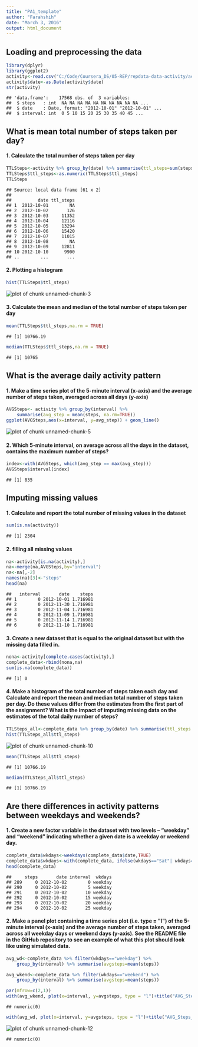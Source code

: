 ```yaml
---
title: "PA1_template"
author: "Farahshih"
date: "March 3, 2016"
output: html_document
---
```



## Loading and preprocessing the data

```r
library(dplyr)
library(ggplot2)
activity<-read.csv("C:/Code/Coursera_DS/05-REP/repdata-data-activity/activity.csv")
activity$date<-as.Date(activity$date)
str(activity)
```

```
## 'data.frame':	17568 obs. of  3 variables:
##  $ steps   : int  NA NA NA NA NA NA NA NA NA NA ...
##  $ date    : Date, format: "2012-10-01" "2012-10-01" ...
##  $ interval: int  0 5 10 15 20 25 30 35 40 45 ...
```


## What is mean total number of steps taken per day?
#### 1. Calculate the total number of steps taken per day

```r
TTLSteps<-activity %>% group_by(date) %>% summarise(ttl_steps=sum(steps))
TTLSteps$ttl_steps<-as.numeric(TTLSteps$ttl_steps)
TTLSteps
```

```
## Source: local data frame [61 x 2]
## 
##          date ttl_steps
## 1  2012-10-01        NA
## 2  2012-10-02       126
## 3  2012-10-03     11352
## 4  2012-10-04     12116
## 5  2012-10-05     13294
## 6  2012-10-06     15420
## 7  2012-10-07     11015
## 8  2012-10-08        NA
## 9  2012-10-09     12811
## 10 2012-10-10      9900
## ..        ...       ...
```

#### 2. Plotting a histogram 

```r
hist(TTLSteps$ttl_steps)
```

![plot of chunk unnamed-chunk-3](figure/unnamed-chunk-3-1.png) 

#### 3. Calculate the mean and median of the total number of steps taken per day

```r
mean(TTLSteps$ttl_steps,na.rm = TRUE)
```

```
## [1] 10766.19
```

```r
median(TTLSteps$ttl_steps,na.rm = TRUE)
```

```
## [1] 10765
```


## What is the average daily activity pattern
#### 1. Make a time series plot of the 5-minute interval (x-axis) and the average number of steps taken, averaged across all days (y-axis)

```r
AVGSteps<- activity %>% group_by(interval) %>% 
    summarise(avg_step = mean(steps, na.rm=TRUE))
ggplot(AVGSteps,aes(x=interval, y=avg_step)) + geom_line()
```

![plot of chunk unnamed-chunk-5](figure/unnamed-chunk-5-1.png) 

#### 2. Which 5-minute interval, on average across all the days in the dataset, contains the maximum number of steps?

```r
index<-with(AVGSteps, which(avg_step == max(avg_step)))
AVGSteps$interval[index]
```

```
## [1] 835
```


## Imputing missing values
#### 1. Calculate and report the total number of missing values in the dataset

```r
sum(is.na(activity))
```

```
## [1] 2304
```


#### 2. filling all missing values

```r
na<-activity[is.na(activity),]
na<-merge(na,AVGSteps,by="interval")
na<-na[,-2]
names(na)[3]<-"steps"
head(na)
```

```
##   interval       date    steps
## 1        0 2012-10-01 1.716981
## 2        0 2012-11-30 1.716981
## 3        0 2012-11-04 1.716981
## 4        0 2012-11-09 1.716981
## 5        0 2012-11-14 1.716981
## 6        0 2012-11-10 1.716981
```

#### 3. Create a new dataset that is equal to the original dataset but with the missing data filled in.

```r
nona<-activity[complete.cases(activity),]
complete_data<-rbind(nona,na)
sum(is.na(complete_data))
```

```
## [1] 0
```

#### 4. Make a histogram of the total number of steps taken each day and Calculate and report the mean and median total number of steps taken per day. Do these values differ from the estimates from the first part of the assignment? What is the impact of imputing missing data on the estimates of the total daily number of steps?

```r
TTLSteps_all<-complete_data %>% group_by(date) %>% summarise(ttl_steps = sum(steps))
hist(TTLSteps_all$ttl_steps) 
```

![plot of chunk unnamed-chunk-10](figure/unnamed-chunk-10-1.png) 

```r
mean(TTLSteps_all$ttl_steps)
```

```
## [1] 10766.19
```

```r
median(TTLSteps_all$ttl_steps)
```

```
## [1] 10766.19
```


## Are there differences in activity patterns between weekdays and weekends?
#### 1. Create a new factor variable in the dataset with two levels – “weekday” and “weekend” indicating whether a given date is a weekday or weekend day.

```r
complete_data$wkdays<-weekdays(complete_data$date,TRUE)
complete_data$wkdays<-with(complete_data, ifelse(wkdays=="Sat"| wkdays=="Sun","weekend","weekday"))
head(complete_data)
```

```
##     steps       date interval  wkdays
## 289     0 2012-10-02        0 weekday
## 290     0 2012-10-02        5 weekday
## 291     0 2012-10-02       10 weekday
## 292     0 2012-10-02       15 weekday
## 293     0 2012-10-02       20 weekday
## 294     0 2012-10-02       25 weekday
```

#### 2. Make a panel plot containing a time series plot (i.e. type = "l") of the 5-minute interval (x-axis) and the average number of steps taken, averaged across all weekday days or weekend days (y-axis). See the README file in the GitHub repository to see an example of what this plot should look like using simulated data.

```r
avg_wd<-complete_data %>% filter(wkdays=="weekday") %>% 
    group_by(interval) %>% summarise(avgsteps=mean(steps))

avg_wkend<-complete_data %>% filter(wkdays=="weekend") %>% 
    group_by(interval) %>% summarise(avgsteps=mean(steps))

par(mfrow=c(2,1)) 
with(avg_wkend, plot(x=interval, y=avgsteps, type = "l")+title("AVG_Steps_Weekend"))
```

```
## numeric(0)
```

```r
with(avg_wd, plot(x=interval, y=avgsteps, type = "l")+title("AVG_Steps_Weekday")) 
```

![plot of chunk unnamed-chunk-12](figure/unnamed-chunk-12-1.png) 

```
## numeric(0)
```
